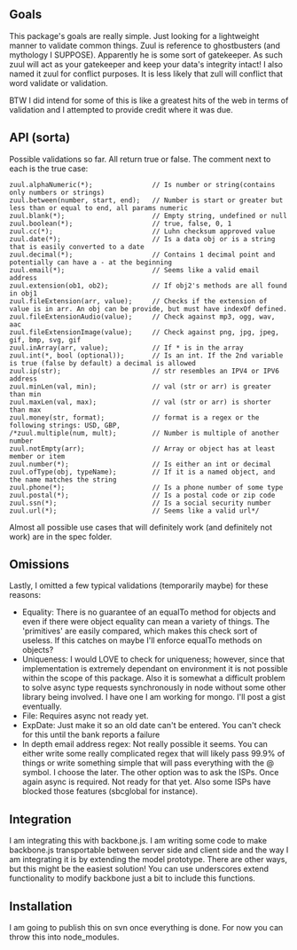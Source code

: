Goals
----
This package's goals are really simple. Just looking for a lightweight manner to validate common things. Zuul is reference to ghostbusters (and mythology I SUPPOSE). Apparently he is some sort of gatekeeper. As such zuul will act as your gatekeeper and keep your data's integrity intact! I also named it zuul for conflict purposes. It is less likely that zull will conflict that word validate or validation.

BTW I did intend for some of this is like a greatest hits of the web in terms of validation and I attempted to provide credit where it was due.

API (sorta)
----
Possible validations so far. All return true or false. The comment next to each is the true case:

    zuul.alphaNumeric(*);               // Is number or string(contains only numbers or strings)
    zuul.between(number, start, end);   // Number is start or greater but less than or equal to end, all params numeric
    zuul.blank(*);                      // Empty string, undefined or null
    zuul.boolean(*);                    // true, false, 0, 1
    zuul.cc(*);                         // Luhn checksum approved value
    zuul.date(*);                       // Is a data obj or is a string that is easily converted to a date
    zuul.decimal(*);                    // Contains 1 decimal point and potentially can have a - at the beginning
    zuul.email(*);                      // Seems like a valid email address
    zuul.extension(ob1, ob2);           // If obj2's methods are all found in obj1
    zuul.fileExtension(arr, value);     // Checks if the extension of value is in arr. An obj can be provide, but must have indexOf defined.
    zuul.fileExtensionAudio(value);     // Check against mp3, ogg, wav, aac
    zuul.fileExtensionImage(value);     // Check against png, jpg, jpeg, gif, bmp, svg, gif
    zuul.inArray(arr, value);           // If * is in the array
    zuul.int(*, bool (optional));       // Is an int. If the 2nd variable is true (false by default) a decimal is allowed
    zuul.ip(str);                       // str resembles an IPV4 or IPV6 address
    zuul.minLen(val, min);              // val (str or arr) is greater than min
    zuul.maxLen(val, max);              // val (str or arr) is shorter than max
    zuul.money(str, format);            // format is a regex or the following strings: USD, GBP,
    /*zuul.multiple(num, mult);         // Number is multiple of another number
    zuul.notEmpty(arr);                 // Array or object has at least member or item
    zuul.number(*);                     // Is either an int or decimal
    zuul.ofType(obj, typeName);         // If it is a named object, and the name matches the string
    zuul.phone(*);                      // Is a phone number of some type
    zuul.postal(*);                     // Is a postal code or zip code
    zuul.ssn(*);                        // Is a social security number
    zuul.url(*);                        // Seems like a valid url*/

Almost all possible use cases that will definitely work (and definitely not work) are in the spec folder.

Omissions
----
Lastly, I omitted a few typical validations (temporarily maybe) for these reasons:

- Equality: There is no guarantee of an equalTo method for objects and even if there were object equality can mean a variety of things. The 'primitives' are easily compared, which makes this check sort of useless. If this catches on maybe I'll enforce equalTo methods on objects?
- Uniqueness: I would LOVE to check for uniqueness; however, since that implementation is extremely dependant on environment it is not possible within the scope of this package. Also it is somewhat a difficult problem to solve async type requests synchronously in node without some other library being involved. I have one I am working for mongo. I'll post a gist eventually.
- File: Requires async not ready yet.
- ExpDate: Just make it so an old date can't be entered. You can't check for this until the bank reports a failure
- In depth email address regex: Not really possible it seems. You can either write some really complicated regex that will likely pass 99.9% of things or write something simple that will pass everything with the @ symbol. I choose the later. The other option was to ask the ISPs. Once again async is required. Not ready for that yet. Also some ISPs have blocked those features (sbcglobal for instance).

Integration
----
I am integrating this with backbone.js. I am writing some code to make backbone.js transportable between server side and client side and the way I am integrating it is by extending the model prototype. There are other ways, but this might be the easiest solution! You can use underscores extend functionality to modify backbone just a bit to include this functions.

Installation
----
I am going to publish this on svn once everything is done. For now you can throw this into node_modules.
